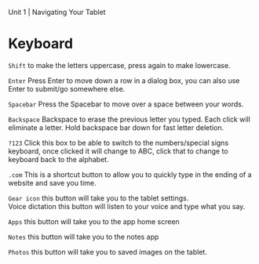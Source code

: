 Unit 1 | Navigating Your Tablet

# Keyboard

<code class="glossary-term">Shift</code> to make the letters uppercase, press again to make lowercase.

<!-- <figure markdown="span">
    ![Annotated screenshot of tablet keyboard - to be added.](){ width="100%" }
</figure> -->

<code class="glossary-term">Enter</code> Press Enter to move down a row in a dialog box, you can also use Enter to submit/go
somewhere else.

<!-- <figure markdown="span">
    ![Annotated screenshot of tablet keyboard - to be added.](){ width="100%" }
</figure> -->

<code class="glossary-term">Spacebar</code> Press the Spacebar to move over a space between your words.

<!-- <figure markdown="span">
    ![Annotated screenshot of tablet keyboard - to be added.](){ width="100%" }
</figure> -->

<code class="glossary-term">Backspace</code> Backspace to erase the previous letter you typed. Each click will eliminate a letter. Hold backspace bar down for fast letter deletion.

<!-- <figure markdown="span">
    ![Annotated screenshot of tablet keyboard - to be added.](){ width="100%" }
</figure> -->

<code class="glossary-term">?123</code> Click this box to be able to switch to the numbers/special signs keyboard, once clicked it will change to ABC, click that to change to keyboard back to the alphabet.

<!-- <figure markdown="span">
    ![Annotated screenshot of tablet keyboard - to be added.](){ width="100%" }
</figure> -->

<code class="glossary-term">.com</code> This is a shortcut button to allow you to quickly type in the ending of a website and save you
time.

<!-- <figure markdown="span">
    ![Annotated screenshot of tablet keyboard - to be added.](){ width="100%" }
</figure> -->

<code class="glossary-term">Gear icon</code> this button will take you to the tablet settings.  
Voice dictation this button will listen to your voice and type what you say.

<!-- <figure markdown="span">
    ![Gear Icon.](../../assets/img/course/1-tablet-navigation/gear-icon.png){ width="100%" }
</figure> -->

<code class="glossary-term">Apps</code> this button will take you to the app home screen

<!-- <figure markdown="span">
    ![Apps icon](../../assets/img/course/1-tablet-navigation/apps-icon.png){ width="100%" }
</figure> -->

<code class="glossary-term">Notes</code> this button will take you to the notes app

<!-- <figure markdown="span">
    ![Notes icon](../../assets/img/course/1-tablet-navigation/notes-icon.png){ width="100%" }
</figure> -->

<code class="glossary-term">Photos</code> this button will take you to saved images on the tablet.

<!-- <figure markdown="span">
    ![Photos icon](../../assets/img/course/1-tablet-navigation/photos-icon.png){ width="100%" }
</figure> -->
